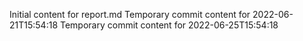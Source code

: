 Initial content for report.md
Temporary commit content for 2022-06-21T15:54:18
Temporary commit content for 2022-06-25T15:54:18
